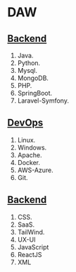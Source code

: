 # DAW

## [Backend](https:Enlace)
1. Java.
2. Python.
3. Mysql.
4. MongoDB.
5. PHP.
6. SpringBoot.
7. Laravel-Symfony.

## [DevOps](https:Enlace)
1. Linux.
2. Windows.
3. Apache.
4. Docker.
5. AWS-Azure.
6. Git.

## [Backend](https:Enlace)
1. CSS.
2. SaaS.
3. TailWind.
4. UX-UI
5. JavaScript
6. ReactJS
7. XML